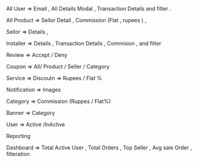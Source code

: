 All User => Email , All Details Modal , Transaction Details and filter .

All Product => Sellor Detail , Commission (Flat  , rupees ) , 

Sellor => Details , 

Installer => Details , Transaction Details , Commision , and filter 

Review => Accept / Deny  
 
Coupon => All/ Product / Seller / Category 

Service => Discoutn => Rupees / Flat %

Notification => Images 

Category => Commission (Ruppes / Flat%)

Banner => Category

User => Active /InActive

Reporting


<!--  -->
Dashboard => Total Active User , Total Orders , Top Seller , Avg sale Order , filteration

